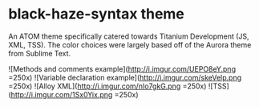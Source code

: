 # black-haze-syntax theme

An ATOM theme specifically catered towards Titanium Development (JS, XML, TSS). The color choices were largely based off of the Aurora theme from Sublime Text.

![Methods and comments example](http://i.imgur.com/UEPO8eY.png =250x)
![Variable declaration example](http://i.imgur.com/skeVelp.png =250x)
![Alloy XML](http://i.imgur.com/nIo7gkG.png =250x)
![TSS](http://i.imgur.com/1Sx0Yix.png =250x)